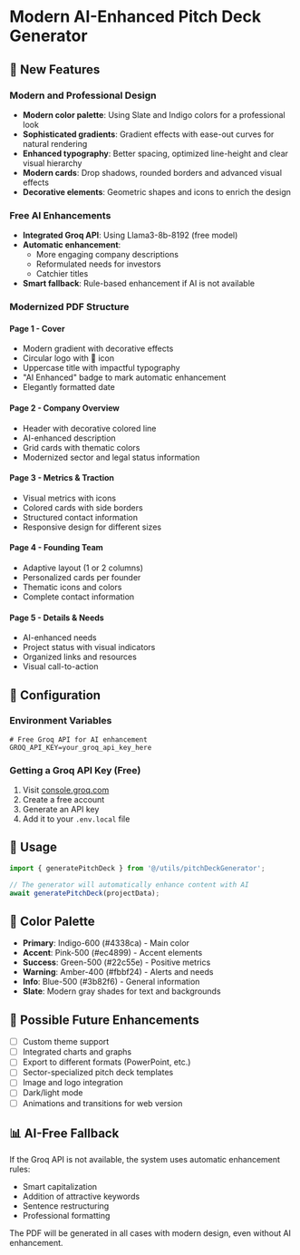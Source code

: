 # Modern AI-Enhanced Pitch Deck Generator

## 🎨 New Features

### Modern and Professional Design
- **Modern color palette**: Using Slate and Indigo colors for a professional look
- **Sophisticated gradients**: Gradient effects with ease-out curves for natural rendering
- **Enhanced typography**: Better spacing, optimized line-height and clear visual hierarchy
- **Modern cards**: Drop shadows, rounded borders and advanced visual effects
- **Decorative elements**: Geometric shapes and icons to enrich the design

### Free AI Enhancements
- **Integrated Groq API**: Using Llama3-8b-8192 (free model)
- **Automatic enhancement**: 
  - More engaging company descriptions
  - Reformulated needs for investors
  - Catchier titles
- **Smart fallback**: Rule-based enhancement if AI is not available

### Modernized PDF Structure

#### Page 1 - Cover
- Modern gradient with decorative effects
- Circular logo with 🚀 icon
- Uppercase title with impactful typography
- "AI Enhanced" badge to mark automatic enhancement
- Elegantly formatted date

#### Page 2 - Company Overview
- Header with decorative colored line
- AI-enhanced description
- Grid cards with thematic colors
- Modernized sector and legal status information

#### Page 3 - Metrics & Traction
- Visual metrics with icons
- Colored cards with side borders
- Structured contact information
- Responsive design for different sizes

#### Page 4 - Founding Team
- Adaptive layout (1 or 2 columns)
- Personalized cards per founder
- Thematic icons and colors
- Complete contact information

#### Page 5 - Details & Needs
- AI-enhanced needs
- Project status with visual indicators
- Organized links and resources
- Visual call-to-action

## 🔧 Configuration

### Environment Variables
```env
# Free Groq API for AI enhancement
GROQ_API_KEY=your_groq_api_key_here
```

### Getting a Groq API Key (Free)
1. Visit [console.groq.com](https://console.groq.com/)
2. Create a free account
3. Generate an API key
4. Add it to your `.env.local` file

## 🎯 Usage

```typescript
import { generatePitchDeck } from '@/utils/pitchDeckGenerator';

// The generator will automatically enhance content with AI
await generatePitchDeck(projectData);
```

## 🎨 Color Palette

- **Primary**: Indigo-600 (#4338ca) - Main color
- **Accent**: Pink-500 (#ec4899) - Accent elements
- **Success**: Green-500 (#22c55e) - Positive metrics
- **Warning**: Amber-400 (#fbbf24) - Alerts and needs
- **Info**: Blue-500 (#3b82f6) - General information
- **Slate**: Modern gray shades for text and backgrounds

## 🚀 Possible Future Enhancements

- [ ] Custom theme support
- [ ] Integrated charts and graphs
- [ ] Export to different formats (PowerPoint, etc.)
- [ ] Sector-specialized pitch deck templates
- [ ] Image and logo integration
- [ ] Dark/light mode
- [ ] Animations and transitions for web version

## 📊 AI-Free Fallback

If the Groq API is not available, the system uses automatic enhancement rules:
- Smart capitalization
- Addition of attractive keywords
- Sentence restructuring
- Professional formatting

The PDF will be generated in all cases with modern design, even without AI enhancement.
